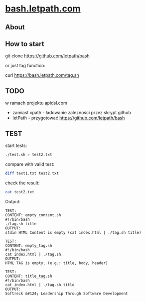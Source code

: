 # [bash.letpath.com](bash.letpath.com)

## About


## How to start

  git clone https://github.com/letpath/bash

or just tag function:

  curl https://bash.letpath.com/tag.sh

## TODO

w ramach projektu apidsl.com
+ zamiast xpath - ładowanie zalezności przez skrypt github
+ letPath - przygotować
  https://github.com/letpath/bash


## TEST

start tests:
```bash
./test.sh > test2.txt
```

compare with valid test:
```bash
diff text1.txt test2.txt
```

check the result:
```bash
cat test2.txt
```

Output:    
    
    TEST:
    CONTENT: empty_content.sh
    #!/bin/bash
    ./tag.sh title
    OUTPUT:
    stdin HTML Content is empty (cat index.html | ./tag.sh title)
    
    TEST:
    CONTENT: empty_tag.sh
    #!/bin/bash
    cat index.html | ./tag.sh
    OUTPUT:
    HTML TAG is empty, (e.g.: title, body, header)
    
    TEST:
    CONTENT: title_tag.sh
    #!/bin/bash
    cat index.html | ./tag.sh title
    OUTPUT:
    Softreck &#124; Leadership Through Software Development
    
